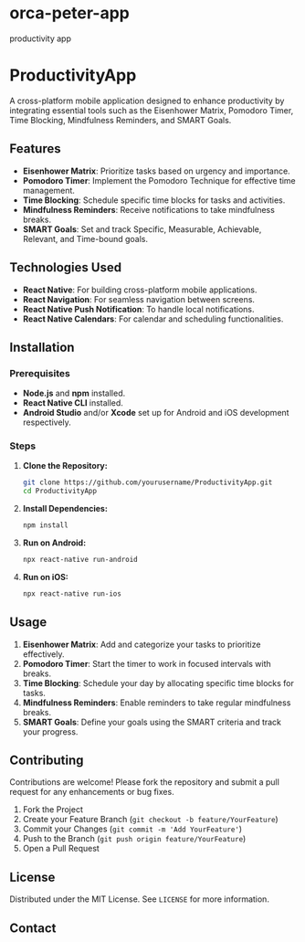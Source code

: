 # orca-peter-app
productivity app
# ProductivityApp

A cross-platform mobile application designed to enhance productivity by integrating essential tools such as the Eisenhower Matrix, Pomodoro Timer, Time Blocking, Mindfulness Reminders, and SMART Goals.

## Features

- **Eisenhower Matrix**: Prioritize tasks based on urgency and importance.
- **Pomodoro Timer**: Implement the Pomodoro Technique for effective time management.
- **Time Blocking**: Schedule specific time blocks for tasks and activities.
- **Mindfulness Reminders**: Receive notifications to take mindfulness breaks.
- **SMART Goals**: Set and track Specific, Measurable, Achievable, Relevant, and Time-bound goals.

## Technologies Used

- **React Native**: For building cross-platform mobile applications.
- **React Navigation**: For seamless navigation between screens.
- **React Native Push Notification**: To handle local notifications.
- **React Native Calendars**: For calendar and scheduling functionalities.

## Installation

### Prerequisites

- **Node.js** and **npm** installed.
- **React Native CLI** installed.
- **Android Studio** and/or **Xcode** set up for Android and iOS development respectively.

### Steps

1. **Clone the Repository:**

    ```bash
    git clone https://github.com/yourusername/ProductivityApp.git
    cd ProductivityApp
    ```

2. **Install Dependencies:**

    ```bash
    npm install
    ```

3. **Run on Android:**

    ```bash
    npx react-native run-android
    ```

4. **Run on iOS:**

    ```bash
    npx react-native run-ios
    ```

## Usage

1. **Eisenhower Matrix**: Add and categorize your tasks to prioritize effectively.
2. **Pomodoro Timer**: Start the timer to work in focused intervals with breaks.
3. **Time Blocking**: Schedule your day by allocating specific time blocks for tasks.
4. **Mindfulness Reminders**: Enable reminders to take regular mindfulness breaks.
5. **SMART Goals**: Define your goals using the SMART criteria and track your progress.

## Contributing

Contributions are welcome! Please fork the repository and submit a pull request for any enhancements or bug fixes.

1. Fork the Project
2. Create your Feature Branch (`git checkout -b feature/YourFeature`)
3. Commit your Changes (`git commit -m 'Add YourFeature'`)
4. Push to the Branch (`git push origin feature/YourFeature`)
5. Open a Pull Request

## License

Distributed under the MIT License. See `LICENSE` for more information.

## Contact
